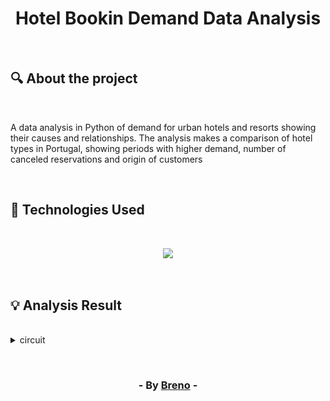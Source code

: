 <h1 align = "center"> Hotel Bookin Demand Data Analysis </h1><br>

<h2> &#128269; About the project </h2><br>

<p>A data analysis in Python of demand for urban hotels and resorts showing their causes and relationships.
The analysis makes a comparison of hotel types in Portugal, showing periods with higher
demand, number of canceled reservations and origin of customers</p><br>

<h2> &#128302; Technologies Used </h2><br>

<p align="center">
  <a href="https://skillicons.dev">
    <img src="https://skillicons.dev/icons?i=py, " />
  </a>
</p>

<br><h2> &#128161; Analysis Result </h2>

<br>
<details>
	<summary>circuit</summary><br>
  	<img align = "center" src="https://github.com/Brevex/Simon-Game-ESP32/blob/10970f59c60db01da064faede70820c7adb676b0/readme%20images/circuit.png" alt="circuit"><br><br>
	<p>Project circuit. Build on Wokwi.</p>
</details>

<br><h3 align = "center"> - By <a href = "https://www.linkedin.com/in/breno-barbosa-de-oliveira-810866275/" target = "_blank">Breno</a> - </h3>
